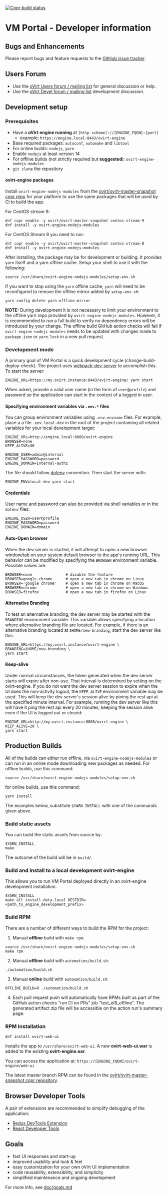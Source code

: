 [![Copr build status](https://copr.fedorainfracloud.org/coprs/ovirt/ovirt-master-snapshot/package/ovirt-web-ui/status_image/last_build.png)](https://copr.fedorainfracloud.org/coprs/ovirt/ovirt-master-snapshot/package/ovirt-web-ui/)

# VM Portal - Developer information


## Bugs and Enhancements
Please report bugs and feature requests to the [GitHub issue tracker](https://github.com/oVirt/ovirt-web-ui/issues).


## Users Forum
  - Use the [oVirt Users forum / mailing list](https://lists.ovirt.org/archives/list/users@ovirt.org/) for general discussion or help.
  - Use the [oVirt Devel forum / mailing list](https://lists.ovirt.org/archives/list/devel@ovirt.org/) development discussion.


## Development setup

### Prerequisites
  - Have a **oVirt engine running** at `[http scheme]://[ENGINE_FQDN]:[port]`
    - example: `https://engine.local:8443/ovirt-engine`
  - Base required packages: `autoconf`, `automake` and `libtool`
  - For online builds: `nodejs`, `yarn`
  - Enable `nodejs` at least version 14
  - For offline builds (not strictly required but **suggested**): `ovirt-engine-nodejs-modules`
  - `git clone` the repository


#### ovirt-engine packages
Install `ovirt-engine-nodejs-modules` from the [ovirt/ovirt-master-snapshot copr repo](https://copr.fedorainfracloud.org/coprs/ovirt/ovirt-master-snapshot/)
for your platform to use the same packages that will be used by CI to build the app.

For CentOS stream 9:

    dnf copr enable -y ovirt/ovirt-master-snapshot centos-stream-9
    dnf install -y ovirt-engine-nodejs-modules

For CentOS Stream 8 you need to run:

    dnf copr enable -y ovirt/ovirt-master-snapshot centos-stream-8
    dnf install -y ovirt-engine-nodejs-modules

After installing, the package may be for development or building.  It provides `yarn` itself
and a yarn offline cache.  Setup your shell to use it with the following:

    source /usr/share/ovirt-engine-nodejs-modules/setup-env.sh

If you want to stop using the `yarn` offline cache, `yarn` will need to be reconfigured to
remove the offline mirror added by `setup-env.sh`:

    yarn config delete yarn-offline-mirror

**NOTE:** During development it is not necessary to limit your environment to the offline
yarn repo provided by `ovirt-engine-nodejs-modules`.  However, it is recommended to run a
full build to verify no dependency errors will be introduced by your change.  The offline
build GitHub action checks will fail if `ovirt-engine-nodejs-modules` needs to be updated
with changes made to `package.json` or `yarn.lock` in a new pull request.


### Development mode
A primary goal of VM Portal is a quick development cycle (change-build-deploy-check). The
project uses [webpack-dev-server](http://webpack.github.io/docs/webpack-dev-server.html)
to accomplish this. To start the server:

    ENGINE_URL=https://my.ovirt.instance:8443/ovirt-engine/ yarn start

When asked, provide a valid user name (in the form of `user@profile`) and password so
the application can start in the context of a logged in user.


#### Specifying environment variables via `.env.*` files
You can group environment variables using `.env.envname` files. For example, place a
a file `.env.local-dev` in the root of the project containing all related variables
for your local development target:


    ENGINE_URL=http://engine.local:8080/ovirt-engine
    BROWSER=none
    KEEP_ALIVE=30

    ENGINE_USER=admin@internal
    ENGINE_PASSWORD=password
    ENGINE_DOMAIN=internal-authz

The file should follow [dotenv](https://github.com/motdotla/dotenv) convention.
Then start the server with:

    ENGINE_ENV=local-dev yarn start


#### Credentials
User name and password can also be provided via shell variables or in the `dotenv` files:

    ENGINE_USER=user@profile
    ENGINE_PASSWORD=password
    ENGINE_DOMAIN=domain


#### Auto-Open browser
When the dev server is started, it will attempt to open a new browser window/tab on
your system default browser to the app's running URL.  This behavior can be modified
by specifying the `BROWSER` environment variable.  Possible values are:

    BROWSER=none               # disable the feature
    BROWSER=google-chrome      # open a new tab in chrome on Linux
    BROWSER='google chrome'    # open a new tab in chrome on MacOS
    BROWSER=chrome             # open a new tab in chrome on Windows
    BROWSER=firefox            # open a new tab in firefox on Linux


#### Alternative Branding
To test an alternative branding, the dev server may be started with the `BRANDING`
environment variable.  This variable allows specifying a location where alternative
branding file are located.  For example, if there is an alternative branding located
at `$HOME/new-branding`, start the dev server like this:

    ENGINE_URL=https://my.ovirt.instance/ovirt-engine \
    BRANDING=$HOME/new-branding \
    yarn start


#### Keep-alive
Under normal circumstances, the token generated when the dev server starts will
expire after non-use.  That interval is determined by setting on the ovirt-engine.  If
you do not want the dev server session to expire when the UI does the non-activity
logout, the `KEEP_ALIVE` environment variable may be used.  This will keep the dev
server's session alive by pining the rest api at the specified minute interval.  For
example, running the dev server like this will have it ping the rest api every 20 minutes,
keeping the session alive even if the UI is logged out or closed:

    ENGINE_URL=http://my.ovirt.instance:8080/ovirt-engine \
    KEEP_ALIVE=20 \
    yarn start


## Production Builds
All of the builds can either run offline, via `ovirt-engine-nodejs-modules` or can run
in an online mode downloading new packages as needed.  For offline builds, use this
command:

    source /usr/share/ovirt-engine-nodejs-modules/setup-env.sh

for online builds, use this command:

    yarn install

The examples below, substitute `$YARN_INSTALL` with one of the commands given above.


### Build static assets
You can build the static assets from source by:

    $YARN_INSTALL
    make

The outcome of the build will be in `build/`.


### Build and install to a local development ovirt-engine
This allows you to run VM Portal deployed directly in an ovirt-engine development installation.

    $YARN_INSTALL
    make all install-data-local DESTDIR=<path_to_engine_development_prefix>


### Build RPM
There are a number of different ways to build the RPM for the project:

  1. Manual **offline** build with `make rpm`:

    source /usr/share/ovirt-engine-nodejs-modules/setup-env.sh
    make rpm

  2. Manual **offline** build with `automation/build.sh`:

    ./automation/build.sh

  3. Manual **online** build with `automation/build.sh`:

    OFFLINE_BUILD=0 ./automation/build.sh

  4. Each pull request push will automatically have RPMs built as part of the GitHub action
     checks "run CI on PRs" job "test_el8_offline".  The generated artifact zip file will be
     accessible on the action run's summary page.


### RPM Installation

    dnf install ovirt-web-ui

Installs the app to `/usr/share/ovirt-web-ui`. A new **ovirt-web-ui.war** is added to the
existing **ovirt-engine.ear**.

You can access the application at: `https://[ENGINE_FQDN]/ovirt-engine/web-ui`

The latest master branch RPM can be found in the [ovirt/ovirt-master-snapshot
copr repository](https://copr.fedorainfracloud.org/coprs/ovirt/ovirt-master-snapshot).


## Browser Developer Tools
A pair of extensions are recommended to simplify debugging of the application:
  - [Redux DevTools Extension](http://extension.remotedev.io/)
  - [React Developer Tools](https://github.com/facebook/react-devtools)


## Goals
- fast UI responses and start-up
- improved usability and look & feel
- easy customization for your own oVirt UI implementation
- code reusability, extensibility, and simplicity
- simplified maintenance and ongoing development

For more info, see [doc/goals.md](https://github.com/oVirt/ovirt-web-ui/blob/master/doc/goals.md)
